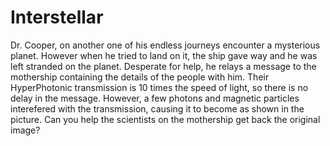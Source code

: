 # Interstellar

 Dr. Cooper, on another one of his endless journeys encounter a mysterious planet. However when he tried to land on it, the ship gave way and he was left stranded on the planet. Desperate for help, he relays a message to the mothership containing the details of the people with him. Their HyperPhotonic transmission is 10 times the speed of light, so there is no delay in the message. However, a few photons and magnetic particles interefered with the transmission, causing it to become as shown in the picture. Can you help the scientists on the mothership get back the original image?
